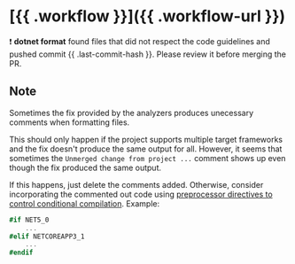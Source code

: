 # [{{ .workflow }}]({{ .workflow-url }})

:exclamation: **dotnet format** found files that did not respect the code guidelines and pushed commit {{ .last-commit-hash }}. Please review it before merging the PR.

## Note

Sometimes the fix provided by the analyzers produces unecessary comments when formatting files.

This should only happen if the project supports multiple target frameworks and the fix doesn't produce the same output for all. However, it seems that sometimes the `Unmerged change from project ...` comment shows up even though the fix produced the same output.

If this happens, just delete the comments added. Otherwise, consider incorporating the commented out code using [preprocessor directives to control conditional compilation](https://docs.microsoft.com/en-us/dotnet/csharp/language-reference/preprocessor-directives#conditional-compilation).
Example:

```csharp
#if NET5_0
    ...
#elif NETCOREAPP3_1
    ...
#endif
```
